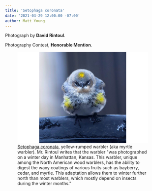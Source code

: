 ```yaml
---
title: 'Setophaga coronata'
date: '2021-03-29 12:00:00 -07:00'
author: Matt Young
---
```


Photograph by **David Rintoul**.

Photography Contest, **Honorable Mention**.

<figure>
<img src="/uploads/2021/Rintoul.yellow_rumped_warbler_winter_900.jpg" alt="Yellow-rumped warbler"/>
<figcaption><a href="https://www.allaboutbirds.org/guide/Yellow-rumped_Warbler/id">Setophaga coronata</a>, yellow-rumped warbler (aka myrtle warbler). Mr. Rintoul writes that the warbler "was photographed on a winter day in Manhattan, Kansas. This warbler, unique among the North American wood warblers, has the ability to digest the waxy coatings of various fruits such as bayberry, cedar, and myrtle. This adaptation allows them to winter further north than most warblers, which mostly depend on insects during the winter months." 
</figcaption>
</figure>
